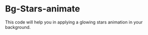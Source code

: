 # Bg-Stars-animate
This code will help you in applying a glowing stars animation in your background.
